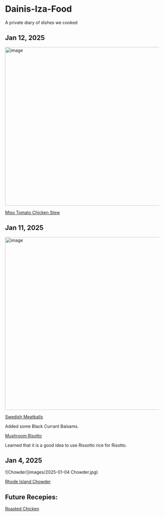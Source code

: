# Dainis-Iza-Food
A private diary of dishes we cooked

## Jan 12, 2025

<img width="519" alt="image" src="https://github.com/user-attachments/assets/1f2e9a19-4a6e-4811-8147-9e20ba4ebada" />

[Miso Tomato Chicken Stew](https://www.justonecookbook.com/miso-tomato-chicken-stew/)


## Jan 11, 2025

<img width="566" alt="image" src="https://github.com/user-attachments/assets/e0486d2d-77f9-405e-93e8-8a48f2d526af" />

[Swedish Meatballs](https://www.seriouseats.com/the-best-swedish-meatballs-recipe)

Added some Black Currant Balsams.

[Mushroom Risotto](https://www.seriouseats.com/pressure-cooker-mushroom-risotto-recipe)

Learned that it is a good idea to use Rissotto rice for Risotto.

## Jan 4, 2025

![Chowder](images/2025-01-04 Chowder.jpg)

[Rhode Island Chowder](https://www.seriouseats.com/dairy-free-rhode-island-clam-chowder-recipe)



## Future Recepies:

[Roasted Chicken](https://www.youtube.com/watch?v=0Mss7hxdqvQ)


